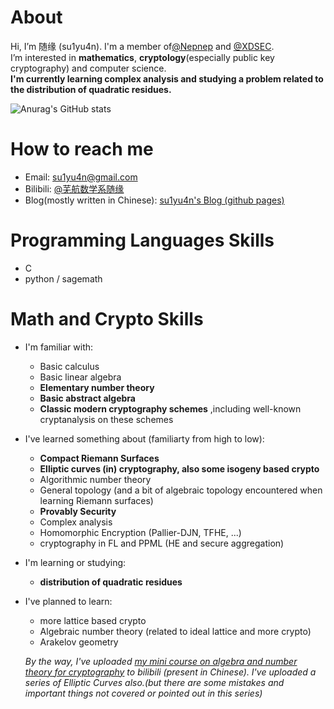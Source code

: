 # About
Hi, I’m 随缘 (su1yu4n). I'm a member of[@Nepnep](https://ctftime.org/team/106104) and [@XDSEC](https://github.com/XDSEC).  \
I’m interested in **mathematics**, **cryptology**(especially public key cryptography) and computer science. \
**I'm currently learning complex analysis and studying a problem related to the distribution of quadratic residues.**
<!--- - 💞️ I’m looking to collaborate on ... --->

![Anurag's GitHub stats](https://github-readme-stats.vercel.app/api?username=su1yu4n&count_private=true&theme=cobalt&show_icons=true)

# How to reach me 
- Email: su1yu4n@gmail.com
- Bilibili: [@芜航数学系随缘](https://space.bilibili.com/5896804)
- Blog(mostly written in Chinese): [su1yu4n's Blog (github pages)](su1yu4n.github.io)

# Programming Languages Skills
- C
- python / sagemath

# Math and Crypto Skills
- I'm familiar with:
  - Basic calculus
  - Basic linear algebra
  - **Elementary number theory**
  - **Basic abstract algebra**
  - **Classic modern cryptography schemes** ,including well-known cryptanalysis on these schemes

- I've learned something about (familiarty from high to low): 
  - **Compact Riemann Surfaces**
  - **Elliptic curves (in) cryptography, also some isogeny based crypto**
  - Algorithmic number theory
  - General topology (and a bit of algebraic topology encountered when learning Riemann surfaces)
  - **Provably Security**
  - Complex analysis
  - Homomorphic Encryption (Pallier-DJN, TFHE, ...)
  - cryptography in FL and PPML (HE and secure aggregation)

- I'm learning or studying:
  - **distribution of quadratic residues**
 
- I've planned to learn:
  - more lattice based crypto
  - Algebraic number theory (related to ideal lattice and more crypto)
  - Arakelov geometry

  *By the way, I've uploaded [my mini course on algebra and number theory for cryptography](https://www.bilibili.com/video/BV16F411377F) to bilibili (present in Chinese). I've uploaded a series of Elliptic Curves also.(but there are some mistakes and important things not covered or pointed out in this series)*


<!---
su1yu4n/su1yu4n is a ✨ special ✨ repository because its `README.md` (this file) appears on your GitHub profile.
You can click the Preview link to take a look at your changes.
--->
